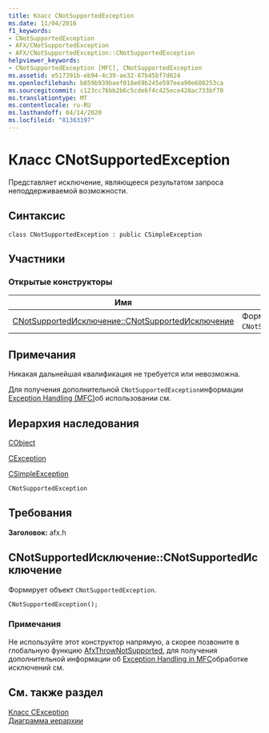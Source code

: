 ```yaml
---
title: Класс CNotSupportedException
ms.date: 11/04/2016
f1_keywords:
- CNotSupportedException
- AFX/CNotSupportedException
- AFX/CNotSupportedException::CNotSupportedException
helpviewer_keywords:
- CNotSupportedException [MFC], CNotSupportedException
ms.assetid: e517391b-eb94-4c39-ae32-87b45bf7d624
ms.openlocfilehash: b859b939baef018e69b245e597eea90e608253ca
ms.sourcegitcommit: c123cc76bb2b6c5cde6f4c425ece420ac733bf70
ms.translationtype: MT
ms.contentlocale: ru-RU
ms.lasthandoff: 04/14/2020
ms.locfileid: "81363197"
---
```

# <a name="cnotsupportedexception-class"></a>Класс CNotSupportedException

Представляет исключение, являющееся результатом запроса неподдерживаемой возможности.

## <a name="syntax"></a>Синтаксис

```
class CNotSupportedException : public CSimpleException
```

## <a name="members"></a>Участники

### <a name="public-constructors"></a>Открытые конструкторы

|Имя|Описание|
|----------|-----------------|
|[CNotSupportedИсключение::CNotSupportedИсключение](#cnotsupportedexception)|Формирует объект `CNotSupportedException`.|

## <a name="remarks"></a>Примечания

Никакая дальнейшая квалификация не требуется или невозможна.

Для получения дополнительной `CNotSupportedException`информации [Exception Handling (MFC)](../../mfc/exception-handling-in-mfc.md)об использовании см.

## <a name="inheritance-hierarchy"></a>Иерархия наследования

[CObject](../../mfc/reference/cobject-class.md)

[CException](../../mfc/reference/cexception-class.md)

[CSimpleException](../../mfc/reference/csimpleexception-class.md)

`CNotSupportedException`

## <a name="requirements"></a>Требования

**Заголовок:** afx.h

## <a name="cnotsupportedexceptioncnotsupportedexception"></a><a name="cnotsupportedexception"></a>CNotSupportedИсключение::CNotSupportedИсключение

Формирует объект `CNotSupportedException`.

```
CNotSupportedException();
```

### <a name="remarks"></a>Примечания

Не используйте этот конструктор напрямую, а скорее позвоните в глобальную функцию [AfxThrowNotSupported.](exception-processing.md#afxthrownotsupportedexception) для получения дополнительной информации об [Exception Handling in MFC](../exception-handling-in-mfc.md)обработке исключений см.

## <a name="see-also"></a>См. также раздел

[Класс CException](cexception-class.md)<br/>
[Диаграмма иерархии](../hierarchy-chart.md)
